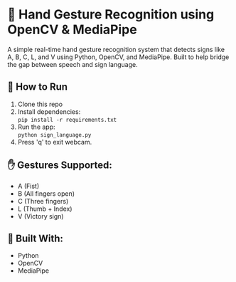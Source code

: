 # 🤖 Hand Gesture Recognition using OpenCV & MediaPipe

A simple real-time hand gesture recognition system that detects signs like A, B, C, L, and V using Python, OpenCV, and MediaPipe. Built to help bridge the gap between speech and sign language.

## 🚀 How to Run

1. Clone this repo  
2. Install dependencies:  
   `pip install -r requirements.txt`  
3. Run the app:  
   `python sign_language.py`  
4. Press 'q' to exit webcam.

## ✋ Gestures Supported:
- A (Fist)
- B (All fingers open)
- C (Three fingers)
- L (Thumb + Index)
- V (Victory sign)

## 🔧 Built With:
- Python
- OpenCV
- MediaPipe
